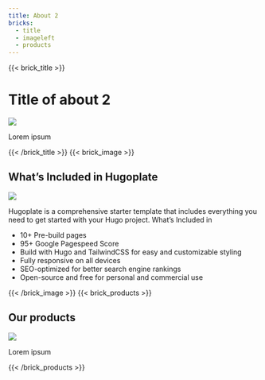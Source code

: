 ```yaml
---
title: About 2
bricks:
  - title 
  - imageleft
  - products
---
```

{{< brick_title >}}
# Title of about 2

![](/uploads/image.webp)

Lorem ipsum

{{< /brick_title >}}
{{< brick_image >}}

## What’s Included in Hugoplate

![](/uploads/image.jpg)

Hugoplate is a comprehensive starter template that includes everything you need to get started with your Hugo project. What’s Included in 

- 10+ Pre-build pages
- 95+ Google Pagespeed Score
- Build with Hugo and TailwindCSS for easy and customizable styling
- Fully responsive on all devices
- SEO-optimized for better search engine rankings
- Open-source and free for personal and commercial use

{{< /brick_image >}}
{{< brick_products >}}

## Our products

![](/uploads/image.jpg)

Lorem ipsum

{{< /brick_products >}}